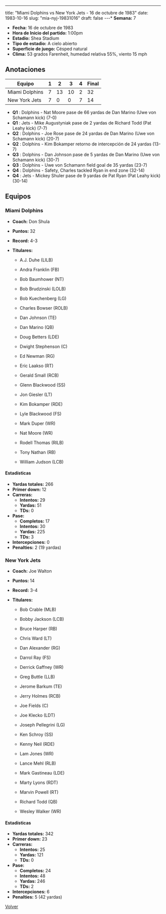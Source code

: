 ---
title: "Miami Dolphins vs New York Jets - 16 de octubre de 1983"
date: 1983-10-16
slug: "mia-nyj-19831016"
draft: false
---* **Semana:** 7
* **Fecha:** 16 de octubre de 1983
* **Hora de Inicio del partido:** 1:00pm
* **Estadio:** Shea Stadium
* **Tipo de estadio:** A cielo abierto
* **Superficie de juego:** Césped natural
* **Clima:** 53 grados Farenheit, humedad relativa 55%, viento 15 mph




## Anotaciones
| Equipo | 1 | 2 | 3 | 4 | Final |
|--------|---|---|---|---|-------|
| Miami Dolphins  | 7 | 13 | 10 | 2  | 32 |
| New York Jets  | 7 | 0 | 0 | 7  | 14 |
* **Q1** : Dolphins - Nat Moore pase de 66 yardas de Dan Marino (Uwe von Schamann kick) (7-0)
* **Q1** : Jets - Mike Augustyniak pase de 2 yardas de Richard Todd (Pat Leahy kick) (7-7)
* **Q2** : Dolphins - Joe Rose pase de 24 yardas de Dan Marino (Uwe von Schamann kick) (20-7)
* **Q2** : Dolphins - Kim Bokamper retorno de intercepción de 24 yardas (13-7)
* **Q3** : Dolphins - Dan Johnson pase de 5 yardas de Dan Marino (Uwe von Schamann kick) (30-7)
* **Q3** : Dolphins - Uwe von Schamann field goal de 35 yardas (23-7)
* **Q4** : Dolphins - Safety, Charles tackled Ryan in end zone (32-14)
* **Q4** : Jets - Mickey Shuler pase de 9 yardas de Pat Ryan (Pat Leahy kick) (30-14)


## Equipos


### Miami Dolphins
* **Coach:** Don Shula
* **Puntos:** 32
* **Record:** 4-3
* **Titulares:** 

  * A.J. Duhe (LILB) 

  * Andra Franklin (FB) 

  * Bob Baumhower (NT) 

  * Bob Brudzinski (LOLB) 

  * Bob Kuechenberg (LG) 

  * Charles Bowser (ROLB) 

  * Dan Johnson (TE) 

  * Dan Marino (QB) 

  * Doug Betters (LDE) 

  * Dwight Stephenson (C) 

  * Ed Newman (RG) 

  * Eric Laakso (RT) 

  * Gerald Small (RCB) 

  * Glenn Blackwood (SS) 

  * Jon Giesler (LT) 

  * Kim Bokamper (RDE) 

  * Lyle Blackwood (FS) 

  * Mark Duper (WR) 

  * Nat Moore (WR) 

  * Rodell Thomas (RILB) 

  * Tony Nathan (RB) 

  * William Judson (LCB) 

#### Estadísticas
* **Yardas totales:** 266
* **Primer down:** 12
* **Carreras:**
  * **Intentos:** 29
  * **Yardas:** 51
  * **TDs:** 0
* **Pase:**
  * **Completos:** 17
  * **Intentos:** 30
  * **Yardas:** 225
  * **TDs:** 3
* **Intercepciones:** 0
* **Penalties:** 2 (19 yardas)

### New York Jets
* **Coach:** Joe Walton
* **Puntos:** 14
* **Record:** 3-4
* **Titulares:** 

  * Bob Crable (MLB) 

  * Bobby Jackson (LCB) 

  * Bruce Harper (RB) 

  * Chris Ward (LT) 

  * Dan Alexander (RG) 

  * Darrol Ray (FS) 

  * Derrick Gaffney (WR) 

  * Greg Buttle (LLB) 

  * Jerome Barkum (TE) 

  * Jerry Holmes (RCB) 

  * Joe Fields (C) 

  * Joe Klecko (LDT) 

  * Joseph Pellegrini (LG) 

  * Ken Schroy (SS) 

  * Kenny Neil (RDE) 

  * Lam Jones (WR) 

  * Lance Mehl (RLB) 

  * Mark Gastineau (LDE) 

  * Marty Lyons (RDT) 

  * Marvin Powell (RT) 

  * Richard Todd (QB) 

  * Wesley Walker (WR) 

#### Estadísticas
* **Yardas totales:** 342
* **Primer down:** 23
* **Carreras:**
  * **Intentos:** 25
  * **Yardas:** 121
  * **TDs:** 0
* **Pase:**
  * **Completos:** 24
  * **Intentos:** 48
  * **Yardas:** 246
  * **TDs:** 2
* **Intercepciones:** 6
* **Penalties:** 5 (42 yardas)


[Volver](/historia/1983)
